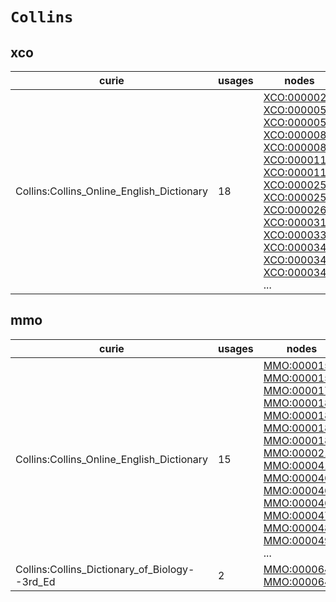 # `Collins`

## xco

| curie                                     |   usages | nodes                                                                                                                                                                                                                                                                                                                                                                                                                                                                                                                                                                                                                                                                                                                                                                                            |
|-------------------------------------------|----------|--------------------------------------------------------------------------------------------------------------------------------------------------------------------------------------------------------------------------------------------------------------------------------------------------------------------------------------------------------------------------------------------------------------------------------------------------------------------------------------------------------------------------------------------------------------------------------------------------------------------------------------------------------------------------------------------------------------------------------------------------------------------------------------------------|
| Collins:Collins_Online_English_Dictionary |       18 | [XCO:0000027](https://bioregistry.io/XCO:0000027), [XCO:0000053](https://bioregistry.io/XCO:0000053), [XCO:0000054](https://bioregistry.io/XCO:0000054), [XCO:0000088](https://bioregistry.io/XCO:0000088), [XCO:0000089](https://bioregistry.io/XCO:0000089), [XCO:0000117](https://bioregistry.io/XCO:0000117), [XCO:0000118](https://bioregistry.io/XCO:0000118), [XCO:0000258](https://bioregistry.io/XCO:0000258), [XCO:0000259](https://bioregistry.io/XCO:0000259), [XCO:0000261](https://bioregistry.io/XCO:0000261), [XCO:0000318](https://bioregistry.io/XCO:0000318), [XCO:0000338](https://bioregistry.io/XCO:0000338), [XCO:0000341](https://bioregistry.io/XCO:0000341), [XCO:0000342](https://bioregistry.io/XCO:0000342), [XCO:0000349](https://bioregistry.io/XCO:0000349), ... |

## mmo

| curie                                         |   usages | nodes                                                                                                                                                                                                                                                                                                                                                                                                                                                                                                                                                                                                                                                                                                                                                                                            |
|-----------------------------------------------|----------|--------------------------------------------------------------------------------------------------------------------------------------------------------------------------------------------------------------------------------------------------------------------------------------------------------------------------------------------------------------------------------------------------------------------------------------------------------------------------------------------------------------------------------------------------------------------------------------------------------------------------------------------------------------------------------------------------------------------------------------------------------------------------------------------------|
| Collins:Collins_Online_English_Dictionary     |       15 | [MMO:0000153](https://bioregistry.io/MMO:0000153), [MMO:0000154](https://bioregistry.io/MMO:0000154), [MMO:0000171](https://bioregistry.io/MMO:0000171), [MMO:0000180](https://bioregistry.io/MMO:0000180), [MMO:0000181](https://bioregistry.io/MMO:0000181), [MMO:0000186](https://bioregistry.io/MMO:0000186), [MMO:0000187](https://bioregistry.io/MMO:0000187), [MMO:0000211](https://bioregistry.io/MMO:0000211), [MMO:0000414](https://bioregistry.io/MMO:0000414), [MMO:0000463](https://bioregistry.io/MMO:0000463), [MMO:0000464](https://bioregistry.io/MMO:0000464), [MMO:0000466](https://bioregistry.io/MMO:0000466), [MMO:0000479](https://bioregistry.io/MMO:0000479), [MMO:0000480](https://bioregistry.io/MMO:0000480), [MMO:0000494](https://bioregistry.io/MMO:0000494), ... |
| Collins:Collins_Dictionary_of_Biology--3rd_Ed |        2 | [MMO:0000640](https://bioregistry.io/MMO:0000640), [MMO:0000643](https://bioregistry.io/MMO:0000643)                                                                                                                                                                                                                                                                                                                                                                                                                                                                                                                                                                                                                                                                                             |

